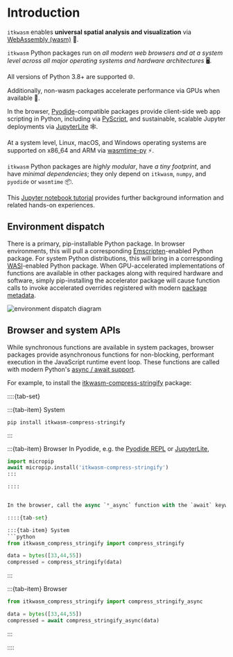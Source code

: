 # Introduction

`itkwasm` enables **universal spatial analysis and visualization** via [WebAssembly (wasm)](https://webassembly.org) 🔭.

`itkwasm` Python packages run on *all modern web browsers and at a system level across all major operating systems and hardware architectures* 🖥️.

All versions of Python 3.8+ are supported 🌐.

Additionally, non-wasm packages accelerate performance via GPUs when available 🚀.

In the browser, [Pyodide](https://pyodide.org/)-compatible packages provide client-side web app scripting in Python, including via [PyScript](https://pyscript.net/), and sustainable, scalable Jupyter deployments via [JupyterLite](https://jupyterlite-sphinx.readthedocs.io/) 🕸️.

At a system level, Linux, macOS, and Windows operating systems are supported on x86_64 and ARM via [wasmtime-py](https://bytecodealliance.github.io/wasmtime-py/) ⚡.

`itkwasm` Python packages are *highly modular*, have *a tiny footprint*, and have *minimal dependencies*; they only depend on `itkwasm`, `numpy`, and `pyodide` or `wasmtime` 📦.

This [Jupyter notebook
tutorial](https://github.com/InsightSoftwareConsortium/ScientificImageAnalysisVisualizationAndArtificialIntelligenceCourse/blob/master/9_WebAssembly_Introduction.ipynb)
provides further background information and related hands-on experiences.

## Environment dispatch

There is a primary, pip-installable Python package. In browser environments, this will pull a corresponding [Emscripten](https://emscripten.org)-enabled Python package. For system Python distributions, this will bring in a corresponding [WASI](https://wasi.dev)-enabled Python package. When GPU-accelerated implementations of functions are available in other packages along with required hardware and software, simply pip-installing the accelerator package will cause function calls to invoke accelerated overrides registered with modern [package metadata](https://packaging.python.org/en/latest/guides/creating-and-discovering-plugins/#using-package-metadata).

![environment dispatch diagram](/static/environment-dispatch-mermaid.svg)


## Browser and system APIs

While synchronous functions are available in system packages, browser packages provide asynchronous functions for non-blocking, performant execution in the JavaScript runtime event loop. These functions are called with modern Python's [async / await support](https://docs.python.org/3/library/asyncio-task.html).

For example, to install the [itkwasm-compress-stringify](https://pypi.org/project/itkwasm-compress-stringify/) package:

::::{tab-set}

:::{tab-item} System
```shell
pip install itkwasm-compress-stringify
```
:::

:::{tab-item} Browser
In Pyodide, e.g. the [Pyodide REPL](https://pyodide.org/en/stable/console.html) or [JupyterLite](https://jupyterlite.readthedocs.io/en/latest/try/lab),

```python
import micropip
await micropip.install('itkwasm-compress-stringify')
:::

::::


In the browser, call the async `*_async` function with the `await` keyword.

::::{tab-set}

:::{tab-item} System
```python
from itkwasm_compress_stringify import compress_stringify

data = bytes([33,44,55])
compressed = compress_stringify(data)
```
:::

:::{tab-item} Browser
```python
from itkwasm_compress_stringify import compress_stringify_async

data = bytes([33,44,55])
compressed = await compress_stringify_async(data)
```
:::

::::
